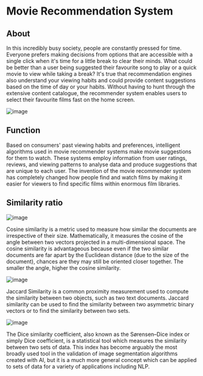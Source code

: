 # Movie Recommendation System
## About

In this incredibly busy society, people are constantly pressed for time. Everyone prefers making decisions from options that are accessible with a single click when it's time for a little break to clear their minds. What could be better than a user being suggested their favourite song to play or a quick movie to view while taking a break? It's true that recommendation engines also understand your viewing habits and could provide content suggestions based on the time of day or your habits. Without having to hunt through the extensive content catalogue, the recommender system enables users to select their favourite films fast on the home screen.

![image](https://github.com/legion911/Movie_Recommender_Basic/assets/118493225/875b397b-d525-49ca-94d2-192cfa199d15)


## Function

Based on consumers' past viewing habits and preferences, intelligent algorithms used in movie recommender systems make movie suggestions for them to watch. These systems employ information from user ratings, reviews, and viewing patterns to analyse data and produce suggestions that are unique to each user. The invention of the movie recommender system has completely changed how people find and watch films by making it easier for viewers to find specific films within enormous film libraries.

## Similarity ratio

![image](https://github.com/legion911/Movie_Recommender_Basic/assets/118493225/63df1f07-4520-4a49-853f-a12c1273afd1)

Cosine similarity is a metric used to measure how similar the documents are irrespective of their size. Mathematically, it measures the cosine of the angle between two vectors projected in a multi-dimensional space. The cosine similarity is advantageous because even if the two similar documents are far apart by the Euclidean distance (due to the size of the document), chances are they may still be oriented closer together. The smaller the angle, higher the cosine similarity.

![image](https://github.com/legion911/Movie_Recommender_Basic/assets/118493225/d96c4a53-9a19-4c41-8710-24574be60afa)

Jaccard Similarity is a common proximity measurement used to compute the similarity between two objects, such as two text documents. Jaccard similarity can be used to find the similarity between two asymmetric binary vectors or to find the similarity between two sets.

![image](https://github.com/legion911/Movie_Recommender_Basic/assets/118493225/f8a6d453-9a08-4b65-bf12-32deab5dfa96)

The Dice similarity coefficient, also known as the Sørensen–Dice index or simply Dice coefficient, is a statistical tool which measures the similarity between two sets of data. This index has become arguably the most broadly used tool in the validation of image segmentation algorithms created with AI, but it is a much more general concept which can be applied to sets of data for a variety of applications including NLP.
